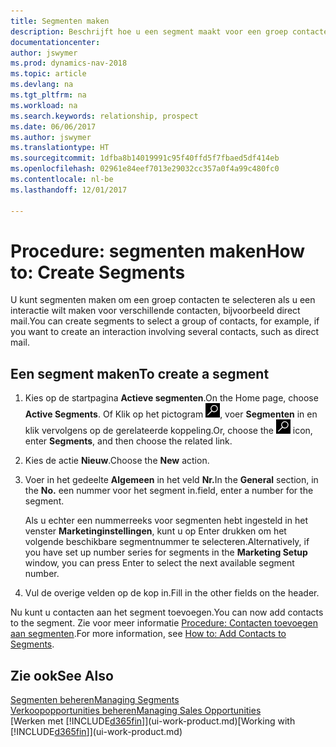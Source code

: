 ```yaml
---
title: Segmenten maken
description: Beschrijft hoe u een segment maakt voor een groep contacten in Dynamics NAV, bijvoorbeeld om verschillende contacten een direct mail te sturen.
documentationcenter: 
author: jswymer
ms.prod: dynamics-nav-2018
ms.topic: article
ms.devlang: na
ms.tgt_pltfrm: na
ms.workload: na
ms.search.keywords: relationship, prospect
ms.date: 06/06/2017
ms.author: jswymer
ms.translationtype: HT
ms.sourcegitcommit: 1dfba8b14019991c95f40ffd5f7fbaed5df414eb
ms.openlocfilehash: 02961e84eef7013e29032cc357a0f4a99c480fc0
ms.contentlocale: nl-be
ms.lasthandoff: 12/01/2017

---
```

# <a name="how-to-create-segments"></a><span data-ttu-id="fd9b3-103">Procedure: segmenten maken</span><span class="sxs-lookup"><span data-stu-id="fd9b3-103">How to: Create Segments</span></span>
<span data-ttu-id="fd9b3-104">U kunt segmenten maken om een groep contacten te selecteren als u een interactie wilt maken voor verschillende contacten, bijvoorbeeld direct mail.</span><span class="sxs-lookup"><span data-stu-id="fd9b3-104">You can create segments to select a group of contacts, for example, if you want to create an interaction involving several contacts, such as direct mail.</span></span>

## <a name="to-create-a-segment"></a><span data-ttu-id="fd9b3-105">Een segment maken</span><span class="sxs-lookup"><span data-stu-id="fd9b3-105">To create a segment</span></span>
1. <span data-ttu-id="fd9b3-106">Kies op de startpagina **Actieve segmenten**.</span><span class="sxs-lookup"><span data-stu-id="fd9b3-106">On the Home page, choose **Active Segments**.</span></span> <span data-ttu-id="fd9b3-107">Of Klik op het pictogram ![Zoeken naar pagina of rapport](media/ui-search/search_small.png "pictogram Zoeken naar pagina of rapport"), voer **Segmenten** in en klik vervolgens op de gerelateerde koppeling.</span><span class="sxs-lookup"><span data-stu-id="fd9b3-107">Or, choose the ![Search for Page or Report](media/ui-search/search_small.png "Search for Page or Report icon") icon, enter **Segments**, and then choose the related link.</span></span>
2. <span data-ttu-id="fd9b3-108">Kies de actie **Nieuw**.</span><span class="sxs-lookup"><span data-stu-id="fd9b3-108">Choose the **New** action.</span></span>
3. <span data-ttu-id="fd9b3-109">Voer in het gedeelte **Algemeen** in het veld **Nr.**</span><span class="sxs-lookup"><span data-stu-id="fd9b3-109">In the **General** section, in the **No.**</span></span> <span data-ttu-id="fd9b3-110">een nummer voor het segment in.</span><span class="sxs-lookup"><span data-stu-id="fd9b3-110">field, enter a number for the segment.</span></span>

    <span data-ttu-id="fd9b3-111">Als u echter een nummerreeks voor segmenten hebt ingesteld in het venster **Marketinginstellingen**, kunt u op Enter drukken om het volgende beschikbare segmentnummer te selecteren.</span><span class="sxs-lookup"><span data-stu-id="fd9b3-111">Alternatively, if you have set up number series for segments in the **Marketing Setup** window, you can press Enter to select the next available segment number.</span></span>
4. <span data-ttu-id="fd9b3-112">Vul de overige velden op de kop in.</span><span class="sxs-lookup"><span data-stu-id="fd9b3-112">Fill in the other fields on the header.</span></span>

<span data-ttu-id="fd9b3-113">Nu kunt u contacten aan het segment toevoegen.</span><span class="sxs-lookup"><span data-stu-id="fd9b3-113">You can now add contacts to the segment.</span></span> <span data-ttu-id="fd9b3-114">Zie voor meer informatie [Procedure: Contacten toevoegen aan segmenten](marketing-add-contact-segment.md).</span><span class="sxs-lookup"><span data-stu-id="fd9b3-114">For more information, see [How to: Add Contacts to Segments](marketing-add-contact-segment.md).</span></span>

## <a name="see-also"></a><span data-ttu-id="fd9b3-115">Zie ook</span><span class="sxs-lookup"><span data-stu-id="fd9b3-115">See Also</span></span>
[<span data-ttu-id="fd9b3-116">Segmenten beheren</span><span class="sxs-lookup"><span data-stu-id="fd9b3-116">Managing Segments</span></span>](marketing-segments.md)  
[<span data-ttu-id="fd9b3-117">Verkoopopportunities beheren</span><span class="sxs-lookup"><span data-stu-id="fd9b3-117">Managing Sales Opportunities</span></span>](marketing-manage-sales-opportunities.md)  
<span data-ttu-id="fd9b3-118">[Werken met [!INCLUDE[d365fin](includes/d365fin_md.md)]](ui-work-product.md)</span><span class="sxs-lookup"><span data-stu-id="fd9b3-118">[Working with [!INCLUDE[d365fin](includes/d365fin_md.md)]](ui-work-product.md)</span></span>  

